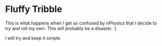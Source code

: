 # Fluffy Tribble #

This is what happens when I get so confused by nPhysics that I decide to try and roll my own. This will probably be a disaster. :)

I will try and keep it simple.
